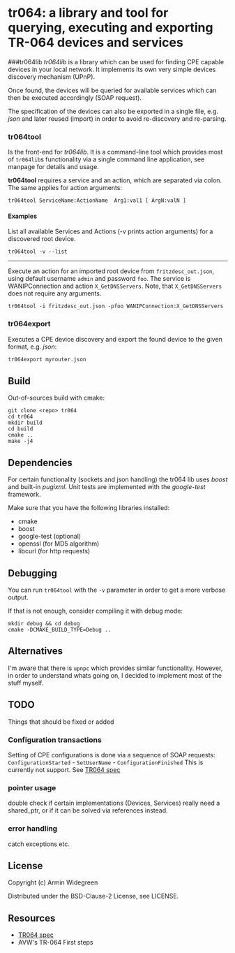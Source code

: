 # tr064: a library and tool for querying, executing and exporting TR-064 devices and services

###tr064lib
*tr064lib* is a library which can be used for finding CPE capable devices in your local network. It implements its own very simple devices discovery mechanism (UPnP). 

Once found, the devices will be queried for available services which can then be executed accordingly (SOAP request). 

The specification of the devices can also be exported in a single file, e.g. *json* and later reused (import) in order to avoid re-discovery and re-parsing. 

### tr064tool
Is the front-end for *tr064lib*. It is a command-line tool which provides most of `tr064lib`s functionality via a single command line application, see manpage for details and usage.

**tr064tool** requires a service and an action, which are separated via colon. The same applies for action arguments:
```
tr064tool ServiceName:ActionName  Arg1:val1 [ ArgN:valN ]
```

#### Examples

List all available Services and Actions (-v prints action arguments) for a discovered root device.

```
tr064tool -v --list
```

----------

Execute an action for an imported root device from `fritzdesc_out.json`, using default username `admin` and password `foo`.  The service is WANIPConnection and  action  `X_GetDNSServers`.   Note, that `X_GetDNSServers` does not require any arguments.
```
tr064tool -i fritzdesc_out.json -pfoo WANIPConnection:X_GetDNSServers
```

              
### tr064export
Executes a CPE device discovery and export the found device to the given format, e.g. *json*:
```bash
tr064export myrouter.json
```

## Build 

Out-of-sources build with cmake:

```
git clone <repo> tr064
cd tr064
mkdir build
cd build
cmake ..
make -j4 
```

## Dependencies
For certain functionality (sockets and json handling) the tr064 lib uses *boost* and built-in *pugixml*. Unit tests are implemented with the *google-test* framework.

Make sure that you have the following libraries installed:

* cmake
* boost
* google-test (optional)
* openssl (for MD5 algorithm)
* libcurl (for http requests)

## Debugging

You can run ``tr064tool`` with the ``-v`` parameter in order to get a more verbose output. 

If that is not enough, consider compiling it with debug mode:
```
mkdir debug && cd debug
cmake -DCMAKE_BUILD_TYPE=Debug .. 
```

## Alternatives
I'm aware that there is `upnpc` which provides similar functionality. However, in order to understand whats going on, I decided to implement most of the stuff myself. 

## TODO
Things that should be fixed or added

### Configuration transactions
Setting of CPE configurations is done via a sequence of SOAP requests: `ConfigurationStarted` - `SetUserName` - `ConfigurationFinished`
This is currently not support.
See [TR064 spec](https://www.broadband-forum.org/technical/download/TR-064.pdf)

### pointer usage
double check if certain implementations (Devices, Services) really need a shared_ptr, or if it can be solved via references instead.

### error handling
catch exceptions etc.

## License 
Copyright (c) Armin Widegreen

Distributed under the BSD-Clause-2 License, see LICENSE.

## Resources

* [TR064 spec](https://www.broadband-forum.org/technical/download/TR-064.pdf)
* AVW's TR-064 First steps

